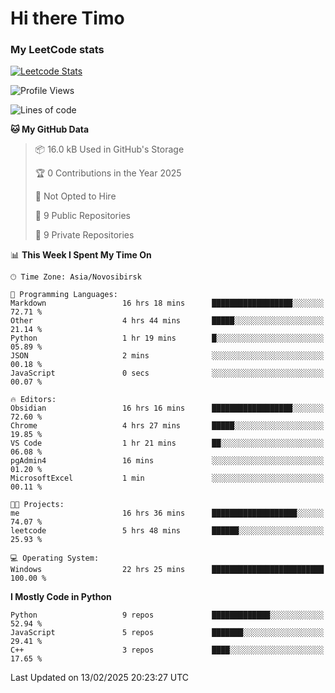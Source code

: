 # Hi there Timo
### My LeetCode stats
[![Leetcode Stats](https://leetcard.jacoblin.cool/przdtl?border=0&radius=20&ext=heatmap&theme=nord)](https://leetcode.com/przdtl)

<!--START_SECTION:waka-->
![Profile Views](http://img.shields.io/badge/Profile%20Views-0-blue)

![Lines of code](https://img.shields.io/badge/From%20Hello%20World%20I%27ve%20Written-193.2%20thousand%20lines%20of%20code-blue)

**🐱 My GitHub Data** 

> 📦 16.0 kB Used in GitHub's Storage 
 > 
> 🏆 0 Contributions in the Year 2025
 > 
> 🚫 Not Opted to Hire
 > 
> 📜 9 Public Repositories 
 > 
> 🔑 9 Private Repositories 
 > 
📊 **This Week I Spent My Time On** 

```text
🕑︎ Time Zone: Asia/Novosibirsk

💬 Programming Languages: 
Markdown                 16 hrs 18 mins      ██████████████████░░░░░░░   72.71 % 
Other                    4 hrs 44 mins       █████░░░░░░░░░░░░░░░░░░░░   21.14 % 
Python                   1 hr 19 mins        █░░░░░░░░░░░░░░░░░░░░░░░░   05.89 % 
JSON                     2 mins              ░░░░░░░░░░░░░░░░░░░░░░░░░   00.18 % 
JavaScript               0 secs              ░░░░░░░░░░░░░░░░░░░░░░░░░   00.07 % 

🔥 Editors: 
Obsidian                 16 hrs 16 mins      ██████████████████░░░░░░░   72.60 % 
Chrome                   4 hrs 27 mins       █████░░░░░░░░░░░░░░░░░░░░   19.85 % 
VS Code                  1 hr 21 mins        ██░░░░░░░░░░░░░░░░░░░░░░░   06.08 % 
pgAdmin4                 16 mins             ░░░░░░░░░░░░░░░░░░░░░░░░░   01.20 % 
MicrosoftExcel           1 min               ░░░░░░░░░░░░░░░░░░░░░░░░░   00.11 % 

🐱‍💻 Projects: 
me                       16 hrs 36 mins      ███████████████████░░░░░░   74.07 % 
leetcode                 5 hrs 48 mins       ██████░░░░░░░░░░░░░░░░░░░   25.93 % 

💻 Operating System: 
Windows                  22 hrs 25 mins      █████████████████████████   100.00 % 
```

**I Mostly Code in Python** 

```text
Python                   9 repos             █████████████░░░░░░░░░░░░   52.94 % 
JavaScript               5 repos             ███████░░░░░░░░░░░░░░░░░░   29.41 % 
C++                      3 repos             ████░░░░░░░░░░░░░░░░░░░░░   17.65 % 
```




 Last Updated on 13/02/2025 20:23:27 UTC
<!--END_SECTION:waka-->
